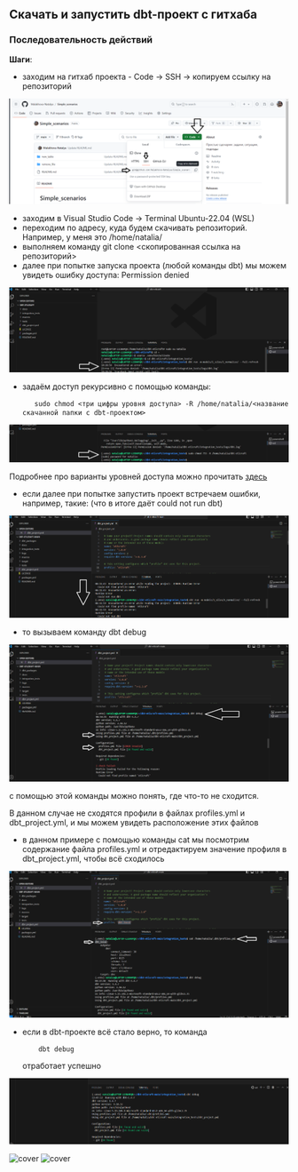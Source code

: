 ## Скачать и запустить dbt-проект с гитхаба
### Последовательность действий

**Шаги**:
- заходим на гитхаб проекта - Code -> SSH -> копируем ссылку на репозиторий
    
![cover](https://github.com/Malakhova-Natalya/Simple_scenarios/blob/main/start_dbt_project_from_github/01%20git%20clone.png)

- заходим в Visual Studio Code -> Terminal Ubuntu-22.04 (WSL)
- переходим по адресу, куда будем скачивать репозиторий. Например, у меня это /home/natalia/
- выполняем команду git clone <скопированная ссылка на репозиторий>
- далее при попытке запуска проекта (любой команды dbt) мы можем увидеть ошибку доступа: Permission denied
 
![cover](https://github.com/Malakhova-Natalya/Simple_scenarios/blob/main/start_dbt_project_from_github/02%20permission%20denied.png)
- задаём доступ рекурсивно с помощью команды:

 
         sudo chmod <три цифры уровня доступа> -R /home/natalia/<название скачанной папки с dbt-проектом>

  
![cover](https://github.com/Malakhova-Natalya/Simple_scenarios/blob/main/start_dbt_project_from_github/03%20sudo%20chmod%20755%20-R.png)
  
Подробнее про варианты уровней доступа можно прочитать [здесь](https://www.maketecheasier.com/file-permissions-what-does-chmod-777-means/)

- если далее при попытке запустить проект встречаем ошибки, например, такие: (что в итоге даёт could not run dbt)
  
![cover](https://github.com/Malakhova-Natalya/Simple_scenarios/blob/main/start_dbt_project_from_github/04%20errors.png)

- то вызываем команду
              dbt debug

![cover](https://github.com/Malakhova-Natalya/Simple_scenarios/blob/main/start_dbt_project_from_github/05%20dbt%20debug.png)

  с помощью этой команды можно понять, где что-то не сходится. 
  
  В данном случае не сходятся профили в файлах profiles.yml и dbt_project.yml, и мы можем увидеть расположение этих файлов

- в данном примере с помощью команды cat мы посмотрим содержание файла profiles.yml и отредактируем значение профиля в dbt_project.yml, чтобы всё сходилось

![cover](https://github.com/Malakhova-Natalya/Simple_scenarios/blob/main/start_dbt_project_from_github/06%20cat%20dbt_local.png)

- если в dbt-проекте всё стало верно, то команда
  
          dbt debug
  отработает успешно

![cover](https://github.com/Malakhova-Natalya/Simple_scenarios/blob/main/start_dbt_project_from_github/07%20dbt%20debug.png)



![cover]()
![cover]()
